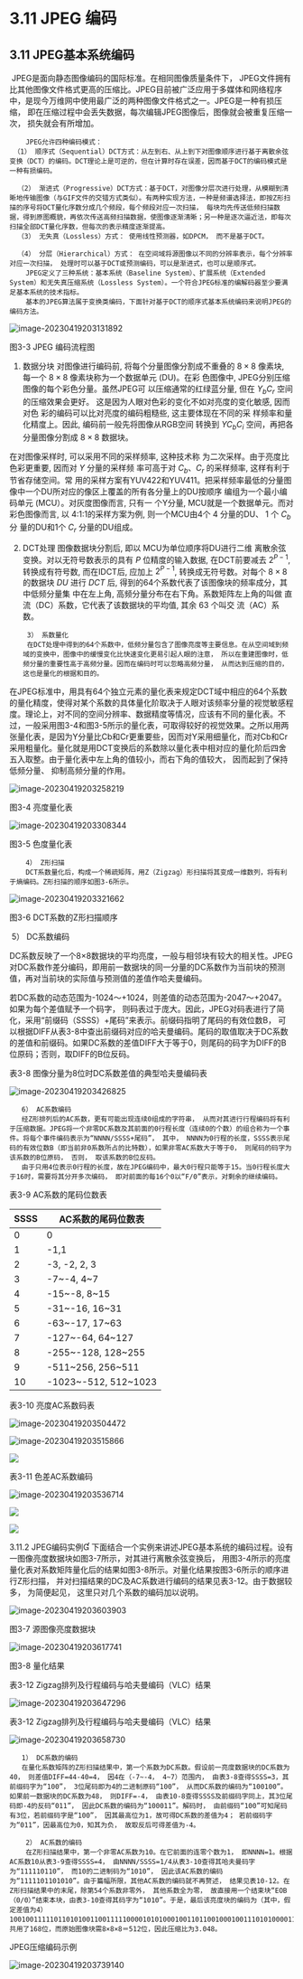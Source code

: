 # 3.11  JPEG 编码

## 3.11 JPEG基本系统编码

​        JPEG是面向静态图像编码的国际标准。在相同图像质量条件下， JPEG文件拥有比其他图像文件格式更高的压缩比。JPEG目前被广泛应用于多媒体和网络程序中，是现今万维网中使用最广泛的两种图像文件格式之一。JPEG是一种有损压缩， 即在压缩过程中会丢失数据，每次编辑JPEG图像后，图像就会被重复压缩一次， 损失就会有所增加。

        JPEG允许四种编码模式： 
     （1） 顺序式（Sequential）DCT方式：从左到右、从上到下对图像顺序进行基于离散余弦变换（DCT）的编码。DCT理论上是可逆的，但在计算时存在误差，因而基于DCT的编码模式是一种有损编码。 

      （2） 渐进式（Progressive）DCT方式：基于DCT，对图像分层次进行处理，从模糊到清晰地传输图像（与GIF文件的交错方式类似）。有两种实现方法，一种是频谱选择法，即按Z形扫描的序号将DCT量化序数分成几个频段，每个频段对应一次扫描， 每块均先传送低频扫描数据，得到原图概貌，再依次传送高频扫描数据，使图像逐渐清晰；另一种是逐次逼近法，即每次扫描全部DCT量化序数，但每次的表示精度逐渐提高。
      （3） 无失真（Lossless）方式： 使用线性预测器，如DPCM， 而不是基于DCT。 

      （4） 分层（Hierarchical）方式： 在空间域将源图像以不同的分辨率表示，每个分辨率对应一次扫描， 处理时可以基于DCT或预测编码，可以是渐进式，也可以是顺序式。
        JPEG定义了三种系统：基本系统（Baseline System）、扩展系统（Extended System）和无失真压缩系统（Lossless System）。一个符合JPEG标准的编解码器至少要满足基本系统的技术指标。
        基本的JPEG算法属于变换类编码，下面针对基于DCT的顺序式基本系统编码来说明JPEG的编码方法。 

![image-20230419203131892](https://mypic-1312707183.cos.ap-nanjing.myqcloud.com/image-20230419203131892.png)

图3-3 JPEG 编码流程图

1) 数据分块
对图像进行编码前, 将每个分量图像分割成不重叠的 $8 \times 8$ 像素块, 每一个 $8 \times 8$ 像素块称为一个数据单元 (DU)。在彩 色图像中, JPEG分别压缩图像的每个彩色分量。虽然JPEG可 以压缩通常的红绿蓝分量, 但在 $Y_{b} C_{r}$ 空间的压缩效果会更好。 这是因为人眼对色彩的变化不如对亮度的变化敏感, 因而对色 彩的编码可以比对亮度的编码粗糙些, 这主要体现在不同的采 样频率和量化精度上。因此, 编码前一般先将图像从RGB空间 转换到 $YC_{b} C_{i}$ 空间，再把各分量图像分割成 $8 \times 8$ 数据块。

在对图像采样时, 可以采用不同的采样频率, 这种技术称 为二次采样。由于亮度比色彩更重要, 因而对 $Y$ 分量的采样频 率可高于对 $C_{b} 、 C_{r}$ 的采样频率, 这样有利于节省存储空间。常 用的采样方案有YUV422和YUV411。把采样频率最低的分量图 像中一个DU所对应的像区上覆盖的所有各分量上的DU按顺序 编组为一个最小编码单元 (MCU）。对灰度图像而言, 只有一 个Y分量, MCU就是一个数据单元。而对彩色图像而言, 以 4:1:1的采样方案为例, 则一个MCU由4个 4 分量的DU、 1 个 $C_{b}$ 分 量的DU和1个 $C_{r}$ 分量的DU组成。

2) DCT处理
图像数据块分割后, 即以 MCU为单位顺序将DU进行二维 离散余弦变换。对以无符号数表示的具有 $P$ 位精度的输入数据, 在DCT前要减去 $2^{P-1}$, 转换成有符号数, 而在IDCT后, 应加上 $2^{P-1}$, 转换成无符号数。对每个 $8 \times 8$ 的数据块 $DU$ 进行 $DCT$ 后, 得到的64个系数代表了该图像块的频率成分，其中低频分量集 中在左上角, 高频分量分布在右下角。系数矩阵左上角的叫做 直流（DC）系数，它代表了该数据块的平均值, 其余 63 个叫交 流（AC）系数。

        3） 系数量化
        在DCT处理中得到的64个系数中，低频分量包含了图像亮度等主要信息。在从空间域到频域的变换中，图像中的缓慢变化比快速变化更易引起人眼的注意， 所以在重建图像时，低频分量的重要性高于高频分量。因而在编码时可以忽略高频分量， 从而达到压缩的目的，这也是量化的根据和目的。 

​        在JPEG标准中，用具有64个独立元素的量化表来规定DCT域中相应的64个系数的量化精度，使得对某个系数的具体量化阶取决于人眼对该频率分量的视觉敏感程度。理论上，对不同的空间分辨率、数据精度等情况，应该有不同的量化表。不过，一般采用图3-4和图3-5所示的量化表，可取得较好的视觉效果。之所以用两张量化表，是因为Y分量比Cb和Cr更重要些，因而对Y采用细量化，而对Cb和Cr采用粗量化。量化就是用DCT变换后的系数除以量化表中相对应的量化阶后四舍五入取整。由于量化表中左上角的值较小，而右下角的值较大， 因而起到了保持低频分量、 抑制高频分量的作用。 

![image-20230419203258219](https://mypic-1312707183.cos.ap-nanjing.myqcloud.com/image-20230419203258219.png)

图3-4 亮度量化表

![image-20230419203308344](https://mypic-1312707183.cos.ap-nanjing.myqcloud.com/image-20230419203308344.png)

图3-5 色度量化表

        4） Z形扫描
        DCT系数量化后，构成一个稀疏矩阵，用Z（Zigzag）形扫描将其变成一维数列，将有利于熵编码。Z形扫描的顺序如图3-6所示。 

![image-20230419203321662](https://mypic-1312707183.cos.ap-nanjing.myqcloud.com/image-20230419203321662.png)

图3-6 DCT系数的Z形扫描顺序

​    5） DC系数编码

​    DC系数反映了一个8×8数据块的平均亮度，一般与相邻块有较大的相关性。JPEG对DC系数作差分编码，即用前一数据块的同一分量的DC系数作为当前块的预测值，再对当前块的实际值与预测值的差值作哈夫曼编码。

​    若DC系数的动态范围为-1024～+1024，则差值的动态范围为-2047～+2047。如果为每个差值赋予一个码字， 则码表过于庞大。因此，JPEG对码表进行了简化，采用“前缀码（SSSS）+尾码”来表示。前缀码指明了尾码的有效位数B， 可以根据DIFF从表3-8中查出前缀码对应的哈夫曼编码。尾码的取值取决于DC系数的差值和前缀码。如果DC系数的差值DIFF大于等于0，则尾码的码字为DIFF的B位原码；否则，取DIFF的B位反码。 

表3-8 图像分量为8位时DC系数差值的典型哈夫曼编码表 

![image-20230419203426825](https://mypic-1312707183.cos.ap-nanjing.myqcloud.com/image-20230419203426825.png)

       6） AC系数编码
       经Z形排列后的AC系数，更有可能出现连续0组成的字符串， 从而对其进行行程编码将有利于压缩数据。JPEG将一个非零DC系数及其前面的0行程长度（连续0的个数）的组合称为一个事件。将每个事件编码表示为“NNNN/SSSS+尾码”， 其中， NNNN为0行程的长度，SSSS表示尾码的有效位数B（即当前非0系数所占的比特数），如果非零AC系数大于等于0， 则尾码的码字为该系数的B位原码， 否则， 取该系数的B位反码。
       由于只用4位表示0行程的长度，故在JPEG编码中，最大0行程只能等于15。当0行程长度大于16时，需要将其分开多次编码， 即对前面的每16个0以“F/0”表示，对剩余的继续编码。 

表3-9 AC系数的尾码位数表 

| SSSS | AC系数的尾码位数表   |
| ---- | -------------------- |
| 0    | 0                    |
| 1    | -1,1                 |
| 2    | -3, -2, 2, 3         |
| 3    | -7~-4, 4~7           |
| 4    | -15~-8, 8~15         |
| 5    | -31~-16, 16~31       |
| 6    | -63~-17, 17~63       |
| 7    | -127~-64, 64~127     |
| 8    | -255~-128, 128~255   |
| 9    | -511~256, 256~511    |
| 10   | -1023~-512, 512~1023 |

表3-10 亮度AC系数码表 

![image-20230419203504472](https://mypic-1312707183.cos.ap-nanjing.myqcloud.com/image-20230419203504472.png)

![image-20230419203515866](https://mypic-1312707183.cos.ap-nanjing.myqcloud.com/image-20230419203515866.png)

![](https://mypic-1312707183.cos.ap-nanjing.myqcloud.com/image-20230419203515866.png)

表3-11 色差AC系数编码 

![image-20230419203536714](https://mypic-1312707183.cos.ap-nanjing.myqcloud.com/image-20230419203536714.png)

![](https://mypic-1312707183.cos.ap-nanjing.myqcloud.com/image-20230419203536714.png)

![](https://mypic-1312707183.cos.ap-nanjing.myqcloud.com/image-20230419203536714.png)

3.11.2 JPEG编码实例
       下面结合一个实例来讲述JPEG基本系统的编码过程。设有一图像亮度数据块如图3-7所示，对其进行离散余弦变换后， 用图3-4所示的亮度量化表对系数矩阵量化后的结果如图3-8所示。对量化结果按图3-6所示的顺序进行Z形扫描， 并对扫描结果的DC及AC系数进行编码的结果见表3-12。由于数据较多， 为简便起见， 这里只对几个系数的编码加以说明。 

![image-20230419203603903](https://mypic-1312707183.cos.ap-nanjing.myqcloud.com/image-20230419203603903.png)

图3-7 源图像亮度数据块

![image-20230419203617741](https://mypic-1312707183.cos.ap-nanjing.myqcloud.com/image-20230419203617741.png)

图3-8 量化结果

表3-12 Zigzag排列及行程编码与哈夫曼编码（VLC）结果 

![image-20230419203647296](https://mypic-1312707183.cos.ap-nanjing.myqcloud.com/image-20230419203647296.png)

表3-12 Zigzag排列及行程编码与哈夫曼编码（VLC）结果 

![image-20230419203658730](https://mypic-1312707183.cos.ap-nanjing.myqcloud.com/image-20230419203658730.png)

       1） DC系数的编码
       在量化系数矩阵的Z形扫描结果中，第一个系数为DC系数。假设前一亮度数据块的DC系数为40， 则差值DIFF=44-40=4， 因4在（-7~-4， 4~7）范围内， 由表3-8查得SSSS=3，其前缀码字为“100”， 3位尾码即为4的二进制原码“100”， 从而DC系数的编码为“100100”。如果前一数据块的DC系数为48， 则DIFF=-4， 由表10-8查得SSSS及前缀码字同上，其3位尾码即-4的反码“011”， 因此DC系数的编码为“100011”。解码时， 由前缀码“100”可知尾码有3位，若前缀码字是“100”， 因其最高位为1，故可得DC系数的差值为4； 若前缀码字为“011”，因最高位为0，知其为负， 故取反后可得差值为-4。 

        2） AC系数的编码
        在Z形扫描结果中，第一个非零AC系数为10。在它前面的连零个数为1， 即NNNN=1。根据AC系数10从表3-9查得SSSS=4， 由NNNN/SSSS=1/4从表3-10查得其哈夫曼码字为“111110110”， 而10的二进制码为“1010”， 因此该AC系数的编码为“1111101101010”。由于篇幅所限，其他AC系数的编码就不再赘述， 结果见表10-12。在Z形扫描结果中的末尾，除第54个系数非零外， 其他系数全为零， 故直接用一个结束块“EOB（0/0）”结束本块，由表3-10查得其码字为“1010”。于是，最后该亮度块的编码为（其中，假定差值为4）100100111110110101001100111110000101010001001101100100010011101010000110001010000110001111000000000001000111000110001100100000111001001001111001000001111001111101111010，共用了168位，而原始图像块需8×8×8＝512位，因此压缩比为3.048。 

JPEG压缩编码示例

![image-20230419203739140](https://mypic-1312707183.cos.ap-nanjing.myqcloud.com/image-20230419203739140.png)